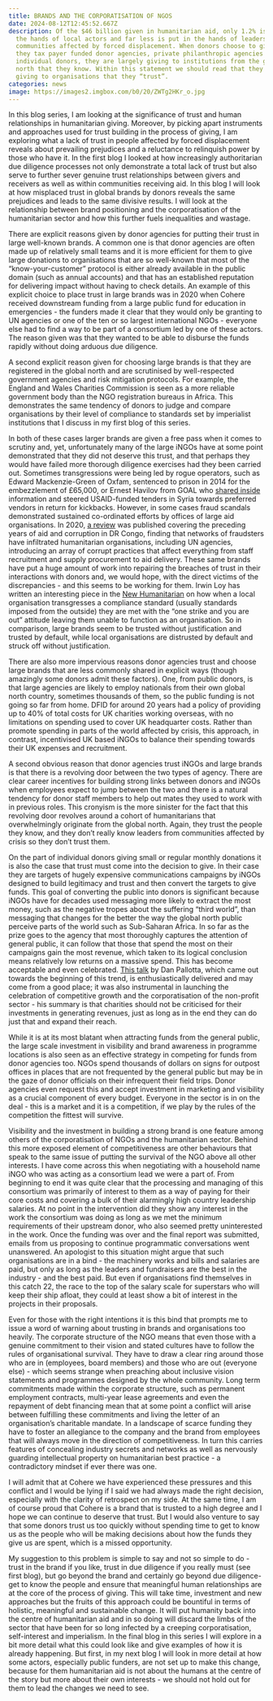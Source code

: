 ```yaml
---
title: BRANDS AND THE CORPORATISATION OF NGOS
date: 2024-08-12T12:45:52.667Z
description: Of the $46 billion given in humanitarian aid, only 1.2% is put in
  the hands of local actors and far less is put in the hands of leaders from
  communities affected by forced displacement. When donors choose to give, be
  they tax payer funded donor agencies, private philanthropic agencies or
  individual donors, they are largely giving to institutions from the global
  north that they know. Within this statement we should read that they are
  giving to organisations that they “trust”.
categories: news
image: https://images2.imgbox.com/b0/20/ZWTg2HKr_o.jpg
---
```

In this blog series, I am looking at the significance of trust and human relationships in humanitarian giving. Moreover, by picking apart instruments and approaches used for trust building in the process of giving, I am exploring what a lack of trust in people affected by forced displacement reveals about prevailing prejudices and a reluctance to relinquish power by those who have it. In the first blog I looked at how increasingly authoritarian due diligence processes not only demonstrate a total lack of trust but also serve to further sever genuine trust relationships between givers and receivers as well as within communities receiving aid.  In this blog I will look at how misplaced trust in global brands by donors reveals the same prejudices and leads to the same divisive results. I will look at the relationship between brand positioning and the corporatisation of the humanitarian sector and how this further fuels inequalities and wastage. 



There are explicit reasons given by donor agencies for putting their trust in large well-known brands. A common one is that donor agencies are often made up of relatively small teams and it is more efficient for them to give large donations to organisations that are so well-known that most of the “know-your-customer” protocol is either already available in the public domain (such as annual accounts) and that has an established reputation for delivering impact without having to check details. An example of this explicit choice to place trust in large brands was in 2020 when Cohere received downstream funding from a large public fund for education in emergencies - the funders made it clear that they would only be granting to UN agencies or one of the ten or so largest international NGOs - everyone else had to find a way to be part of a consortium led by one of these actors. The reason given was that they wanted to be able to disburse the funds rapidly without doing arduous due diligence.



A second explicit reason given for choosing large brands is that they are registered in the global north and are scrutinised by well-respected government agencies and risk mitigation protocols. For example, the England and Wales Charities Commission is seen as a more reliable government body than the NGO registration bureaus in Africa. This demonstrates the same tendency of donors to judge and compare organisations by their level of compliance to standards set by imperialist institutions that I discuss in my first blog of this series. 



In both of these cases larger brands are given a free pass when it comes to scrutiny and, yet, unfortunately many of the large iNGOs have at some point demonstrated that they did not deserve this trust, and that perhaps they would have failed more thorough diligence exercises had they been carried out. Sometimes transgressions were being led by rogue operators, such as Edward Mackenzie-Green of Oxfam, sentenced to prison in 2014 for the embezzlement of £65,000, or Ernest Havilov from GOAL who [shared inside](https://www.thenewhumanitarian.org/news/2019/05/29/us-seeks-extradite-ex-ngo-worker-over-syria-aid-fraud-scandal) information and steered USAID-funded tenders in Syria towards preferred vendors in return for kickbacks. However, in some cases fraud scandals demonstrated sustained co-ordinated efforts by offices of large aid organisations. In 2020, [a review](https://www.thenewhumanitarian.org/investigation/2020/06/11/Congo-aid-fraud-corruption-Mercy-Corps) was published covering the preceding years of aid and corruption in DR Congo, finding that networks of fraudsters have infiltrated humanitarian organisations, including UN agencies, introducing an array of corrupt practices that affect everything from staff recruitment and supply procurement to aid delivery. These same brands have put a huge amount of work into repairing the breaches of trust in their interactions with donors and, we would hope, with the direct victims of the discrepancies - and this seems to be working for them. Irwin Loy has written an interesting piece in the [New Humanitarian](https://www.thenewhumanitarian.org/feature/2023/10/03/aid-diversion-and-double-standards) on how when a local organisation transgresses a compliance standard (usually standards imposed from the outside) they are met with the “one strike and you are out” attitude leaving them unable to function as an organisation. So in comparison, large brands seem to be trusted without justification and trusted by default, while local organisations are distrusted by default and struck off without justification. 



There are also more impervious reasons donor agencies trust and choose large brands that are less commonly shared in explicit ways (though amazingly some donors admit these factors). One, from public donors, is that large agencies are likely to employ nationals from their own global north country, sometimes thousands of them, so the public funding is not going so far from home. DFID for around 20 years had a policy of providing up to 40% of total costs for UK charities working overseas, with no limitations on spending used to cover UK headquarter costs. Rather than promote spending in parts of the world affected by crisis, this approach, in contrast, incentivised UK based iNGOs to balance their spending towards their UK expenses and recruitment.



A second obvious reason that donor agencies trust iNGOs and large brands is that there is a revolving door between the two types of agency. There are clear career incentives for building strong links between donors and iNGOs when employees expect to jump between the two and there is a natural tendency for donor staff members to help out mates they used to work with in previous roles. This cronyism is the more sinister for the fact that this revolving door revolves around a cohort of humanitarians that overwhelmingly originate from the global north. Again, they trust the people they know, and they don’t really know leaders from communities affected by crisis so they don’t trust them.



On the part of individual donors giving small or regular monthly donations it is also the case that trust must come into the decision to give. In their case they are targets of hugely expensive communications campaigns by iNGOs designed to build legitimacy and trust and then convert the targets to give funds. This goal of converting the public into donors is significant because iNGOs have for decades used messaging more likely to extract the most money, such as the negative tropes about the suffering “third world”, than messaging that changes for the better the way the global north public perceive parts of the world such as Sub-Saharan Africa. In so far as the prize goes to the agency that most thoroughly captures the attention of general public, it can follow that those that spend the most on their campaigns gain the most revenue, which taken to its logical conclusion means relatively low returns on a massive spend. This has become acceptable and even celebrated. [This talk](https://www.youtube.com/watch?v=bfAzi6D5FpM) by Dan Pallotta, which came out towards the beginning of this trend, is enthusiastically delivered and may come from a good place; it was also instrumental in launching the celebration of competitive growth and the corporatisation of the non-profit sector - his summary is that charities should not be criticised for their investments in generating revenues, just as long as in the end they can do just that and expand their reach.



While it is at its most blatant when attracting funds from the general public, the large scale investment in visibility and brand awareness in programme locations is also seen as an effective strategy in competing for funds from donor agencies too. NGOs spend thousands of dollars on signs for outpost offices in places that are not frequented by the general public but may be in the gaze of  donor officials on their infrequent their field trips. Donor agencies even request this and accept investment in marketing and visibility as a crucial component of every budget. Everyone in the sector is in on the deal - this is a market and it is a competition, if we play by the rules of the competition the fittest will survive. 



Visibility and the investment in building a strong brand is one feature among others of the corporatisation of NGOs and the humanitarian sector. Behind this more exposed element of competitiveness are other behaviours that speak to the same issue of putting the survival of the NGO above all other interests. I have come across this when negotiating with a household name iNGO who was acting as a consortium lead we were a part of. From beginning to end it was quite clear that the processing and managing of this consortium was primarily of interest to them as a way of paying for their core costs and covering a bulk of their alarmingly high country leadership salaries. At no point in the intervention did they show any interest in the work the consortium was doing as long as we met the minimum requirements of their upstream donor, who also seemed pretty uninterested in the work. Once the funding was over and the final report was submitted, emails from us proposing to continue programmatic conversations went unanswered. An apologist to this situation might argue that such organisations are in a bind - the machinery works and bills and salaries are paid, but only as long as the leaders and fundraisers are the best in the industry - and the best paid. But even if organisations find themselves in this catch 22, the race to the top of the salary scale for superstars who will keep their ship afloat, they could at least show a bit of interest in the projects in their proposals. 



Even for those with the right intentions it is this bind that prompts me to issue a word of warning about trusting in brands and organisations too heavily. The corporate structure of the NGO means that even those with a genuine commitment to their vision and stated cultures have to follow the rules of organisational survival. They have to draw a clear ring around those who are in (employees, board members)  and those who are out (everyone else) - which seems strange when preaching about inclusive vision statements and programmes designed by the whole community. Long term commitments made within the corporate structure, such as permanent employment contracts, multi-year lease agreements and even the repayment of debt financing mean that at some point a conflict will arise between fulfilling these commitments and living the letter of an organisation’s charitable mandate. In a landscape of scarce funding they have to foster an allegiance to the company and the brand from employees that will always move in the direction of competitiveness. In turn this carries features of concealing industry secrets and networks as well as nervously guarding intellectual property on humanitarian best practice - a contradictory mindset if ever there was one. 



I will admit that at Cohere we have experienced these pressures and this conflict and I would be lying if I said we had always made the right decision, especially with the clarity of retrospect on my side. At the same time, I am of course proud that Cohere is a brand that is trusted to a high degree and I hope we can continue to deserve that trust. But I would also venture to say that some donors trust us too quickly without spending time to get to know us as the people who will be making decisions about how the funds they give us are spent, which is a missed opportunity.



My suggestion to this problem is simple to say and not so simple to do - trust in the brand if you like, trust in due diligence if you really must (see first blog), but go beyond the brand and certainly go beyond due diligence- get to know the people and ensure that meaningful human relationships are at the core of the process of giving. This will take time, investment and new approaches but the fruits of this approach could be bountiful in terms of holistic, meaningful and sustainable change.  It will put humanity back into the centre of humanitarian aid and in so doing will discard the limbs of the sector that have been for so long infected by a creeping corporatisation, self-interest and imperialism. In the final blog in this series I will explore in a bit more detail what this could look like and give examples of how it is already happening. But first, in my next blog I will look in more detail at how some actors, especially public funders, are not set up to make this change, because for them humanitarian aid is not about the humans at the centre of the story but more about their own interests - we should not hold out for them to lead the changes we need to see.
